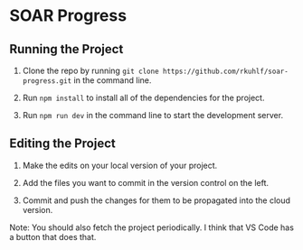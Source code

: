 # SOAR Progress

<!-- TODO: Add link to website -->

## Running the Project
1. Clone the repo by running `git clone https://github.com/rkuhlf/soar-progress.git` in the command line.

1. Run `npm install` to install all of the dependencies for the project.

1. Run `npm run dev` in the command line to start the development server. 

## Editing the Project
1. Make the edits on your local version of your project.

1. Add the files you want to commit in the version control on the left.

1. Commit and push the changes for them to be propagated into the cloud version.

Note: You should also fetch the project periodically. I think that VS Code has a button that does that.

<!-- Use stale while revalidate for the tasks of the profile. Then the profile will be the only thing that we store in the context. Maybe we should also use stale while revalidate there. -->